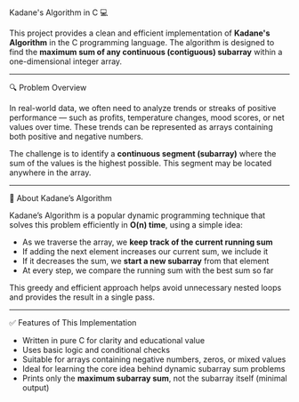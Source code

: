 Kadane's Algorithm in C 💻

This project provides a clean and efficient implementation of **Kadane's Algorithm** in the C programming language. The algorithm is designed to find the **maximum sum of any continuous (contiguous) subarray** within a one-dimensional integer array.

---

🔍 Problem Overview

In real-world data, we often need to analyze trends or streaks of positive performance — such as profits, temperature changes, mood scores, or net values over time. These trends can be represented as arrays containing both positive and negative numbers.  

The challenge is to identify a **continuous segment (subarray)** where the sum of the values is the highest possible. This segment may be located anywhere in the array.

---

🧠 About Kadane’s Algorithm

Kadane’s Algorithm is a popular dynamic programming technique that solves this problem efficiently in **O(n) time**, using a simple idea:

- As we traverse the array, we **keep track of the current running sum**
- If adding the next element increases our current sum, we include it
- If it decreases the sum, we **start a new subarray** from that element
- At every step, we compare the running sum with the best sum so far

This greedy and efficient approach helps avoid unnecessary nested loops and provides the result in a single pass.

---

 ✅ Features of This Implementation

- Written in pure C for clarity and educational value
- Uses basic logic and conditional checks
- Suitable for arrays containing negative numbers, zeros, or mixed values
- Ideal for learning the core idea behind dynamic subarray sum problems
- Prints only the **maximum subarray sum**, not the subarray itself (minimal output)
